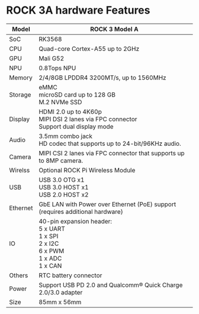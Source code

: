# ROCK 3A hardware Features

| Model    | ROCK 3 Model A                                                                                          |
| -------- | ------------------------------------------------------------------------------------------------------- |
| SoC      | RK3568                                                                                                  |
| CPU      | Quad-core Cortex-A55 up to 2GHz                                                                         |
| GPU      | Mali G52                                                                                                |
| NPU      | 0.8Tops NPU                                                                                             |
| Memory   | 2/4/8GB LPDDR4 3200MT/s, up to 1560MHz                                                                  |
| Storage  | eMMC<br /> microSD card up to 128 GB <br /> M.2 NVMe SSD                                                |
| Display  | HDMI 2.0 up to 4K60p<br />MIPI DSI 2 lanes via FPC connector<br />Support dual display mode             |
| Audio    | 3.5mm combo jack<br />HD codec that supports up to 24-bit/96KHz audio.                                  |
| Camera   | MIPI CSI 2 lanes via FPC connector that supports up to 8MP camera.                                      |
| Wirelss  | Optional ROCK Pi Wireless Module                                                                        |
| USB      | USB 3.0 OTG x1<br />USB 3.0 HOST x1<br />USB 2.0 HOST x2                                                |
| Ethernet | GbE LAN with Power over Ethernet (PoE) support (requires additional hardware)                           |
| IO       | 40-pin expansion header:<br />5 x UART<br />1 x SPI<br />2 x I2C<br />6 x PWM<br />1 x ADC<br />1 x CAN |
| Others   | RTC battery connector                                                                                   |
| Power    | Support USB PD 2.0 and Qualcomm® Quick Charge 2.0/3.0 adapter                                           |
| Size     | 85mm x 56mm                                                                                             |
